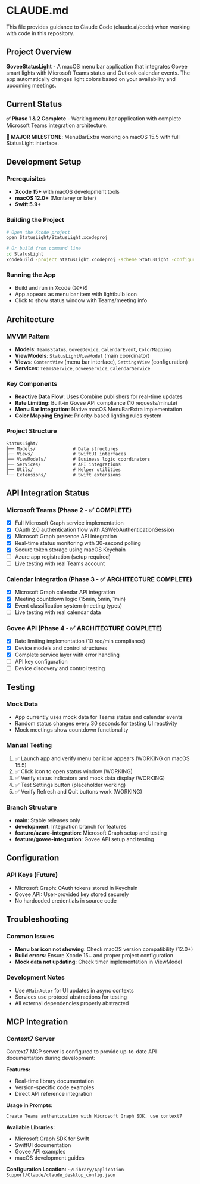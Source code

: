 # CLAUDE.md

This file provides guidance to Claude Code (claude.ai/code) when working with code in this repository.

## Project Overview

**GoveeStatusLight** - A macOS menu bar application that integrates Govee smart lights with Microsoft Teams status and Outlook calendar events. The app automatically changes light colors based on your availability and upcoming meetings.

## Current Status

**✅ Phase 1 & 2 Complete** - Working menu bar application with complete Microsoft Teams integration architecture.

**🎉 MAJOR MILESTONE**: MenuBarExtra working on macOS 15.5 with full StatusLight interface.

## Development Setup

### Prerequisites
- **Xcode 15+** with macOS development tools
- **macOS 12.0+** (Monterey or later)
- **Swift 5.9+**

### Building the Project
```bash
# Open the Xcode project
open StatusLight/StatusLight.xcodeproj

# Or build from command line
cd StatusLight
xcodebuild -project StatusLight.xcodeproj -scheme StatusLight -configuration Debug
```

### Running the App
- Build and run in Xcode (⌘+R)
- App appears as menu bar item with lightbulb icon
- Click to show status window with Teams/meeting info

## Architecture

### MVVM Pattern
- **Models**: `TeamsStatus`, `GoveeDevice`, `CalendarEvent`, `ColorMapping`
- **ViewModels**: `StatusLightViewModel` (main coordinator)
- **Views**: `ContentView` (menu bar interface), `SettingsView` (configuration)
- **Services**: `TeamsService`, `GoveeService`, `CalendarService`

### Key Components
- **Reactive Data Flow**: Uses Combine publishers for real-time updates
- **Rate Limiting**: Built-in Govee API compliance (10 requests/minute)
- **Menu Bar Integration**: Native macOS MenuBarExtra implementation
- **Color Mapping Engine**: Priority-based lighting rules system

### Project Structure
```
StatusLight/
├── Models/              # Data structures
├── Views/               # SwiftUI interfaces  
├── ViewModels/          # Business logic coordinators
├── Services/            # API integrations
├── Utils/               # Helper utilities
└── Extensions/          # Swift extensions
```

## API Integration Status

### Microsoft Teams (Phase 2 - ✅ COMPLETE)
- [x] Full Microsoft Graph service implementation
- [x] OAuth 2.0 authentication flow with ASWebAuthenticationSession
- [x] Microsoft Graph presence API integration
- [x] Real-time status monitoring with 30-second polling
- [x] Secure token storage using macOS Keychain
- [ ] Azure app registration (setup required)
- [ ] Live testing with real Teams account

### Calendar Integration (Phase 3 - ✅ ARCHITECTURE COMPLETE)
- [x] Microsoft Graph calendar API integration
- [x] Meeting countdown logic (15min, 5min, 1min)
- [x] Event classification system (meeting types)
- [ ] Live testing with real calendar data

### Govee API (Phase 4 - ✅ ARCHITECTURE COMPLETE)
- [x] Rate limiting implementation (10 req/min compliance)
- [x] Device models and control structures
- [x] Complete service layer with error handling
- [ ] API key configuration
- [ ] Device discovery and control testing

## Testing

### Mock Data
- App currently uses mock data for Teams status and calendar events
- Random status changes every 30 seconds for testing UI reactivity
- Mock meetings show countdown functionality

### Manual Testing
1. ✅ Launch app and verify menu bar icon appears (WORKING on macOS 15.5)
2. ✅ Click icon to open status window (WORKING)
3. ✅ Verify status indicators and mock data display (WORKING)
4. ✅ Test Settings button (placeholder working)
5. ✅ Verify Refresh and Quit buttons work (WORKING)

### Branch Structure
- **main**: Stable releases only
- **development**: Integration branch for features
- **feature/azure-integration**: Microsoft Graph setup and testing
- **feature/govee-integration**: Govee API setup and testing

## Configuration

### API Keys (Future)
- Microsoft Graph: OAuth tokens stored in Keychain
- Govee API: User-provided key stored securely
- No hardcoded credentials in source code

## Troubleshooting

### Common Issues
- **Menu bar icon not showing**: Check macOS version compatibility (12.0+)
- **Build errors**: Ensure Xcode 15+ and proper project configuration
- **Mock data not updating**: Check timer implementation in ViewModel

### Development Notes
- Use `@MainActor` for UI updates in async contexts
- Services use protocol abstractions for testing
- All external dependencies properly abstracted

## MCP Integration

### Context7 Server
Context7 MCP server is configured to provide up-to-date API documentation during development:

**Features:**
- Real-time library documentation
- Version-specific code examples
- Direct API reference integration

**Usage in Prompts:**
```
Create Teams authentication with Microsoft Graph SDK. use context7
```

**Available Libraries:**
- Microsoft Graph SDK for Swift
- SwiftUI documentation
- Govee API examples
- macOS development guides

**Configuration Location:**
`~/Library/Application Support/Claude/claude_desktop_config.json`